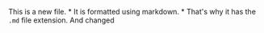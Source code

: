 This is a new file. * It is formatted using markdown. * That's why it has the `.md` file extension.
And changed
